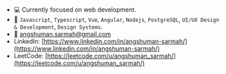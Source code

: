 - 💻 Currently focused on web development.
- 💼 `Javascript`, `Typescript`, `Vue`, `Angular`, `Nodejs`, `PostgreSQL`, `UI/UX Design & Development`, `Design Systems`.
- 📨  [angshuman.sarmah@gmail.com](angshuman.sarmah@gmail.com)
- LinkedIn: [https://www.linkedin.com/in/angshuman-sarmah/](https://www.linkedin.com/in/angshuman-sarmah/)
- LeetCode: [https://leetcode.com/u/angshuman_sarmah/](https://leetcode.com/u/angshuman_sarmah/)
